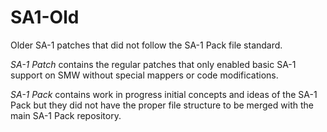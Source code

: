 # SA1-Old
Older SA-1 patches that did not follow the SA-1 Pack file standard.

*SA-1 Patch* contains the regular patches that only enabled basic SA-1 support on SMW without special mappers or code modifications.

*SA-1 Pack* contains work in progress initial concepts and ideas of the SA-1 Pack but they did not have the proper file structure to be merged with the main SA-1 Pack repository.
